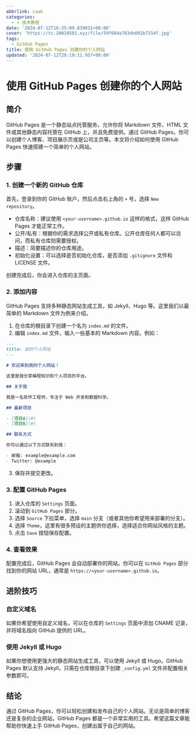 ```yaml
---
abbrlink: caab
categories:
  - - 技术教程
date: '2024-07-12T16:35:09.039031+08:00'
cover: 'https://tc.20010501.xyz/file/59f604a703de092b7314f.jpg'
tags:
  - GitHub Pages
title: 使用 GitHub Pages 创建你的个人网站
updated: '2024-07-12T20:19:11.957+08:00'
---
```

# 使用 GitHub Pages 创建你的个人网站

## 简介

GitHub Pages 是一个静态站点托管服务，允许你将 Markdown 文件、HTML 文件或其他静态内容托管在 GitHub 上，并且免费提供。通过 GitHub Pages，你可以创建个人博客、项目展示页或是公司主页等。本文将介绍如何使用 GitHub Pages 快速搭建一个简单的个人网站。

## 步骤

### 1. 创建一个新的 GitHub 仓库

首先，登录到你的 GitHub 账户，然后点击右上角的 `+` 号，选择 `New repository`。

- 仓库名称：建议使用 `<your-username>.github.io` 这样的格式，这样 GitHub Pages 才能正常工作。
- 公开/私有：根据你的需求选择公开或私有仓库。公开仓库任何人都可以访问，而私有仓库则需要授权。
- 描述：简要描述你的仓库用途。
- 初始化设置：可以选择是否初始化仓库，是否添加 `.gitignore` 文件和 LICENSE 文件。

创建完成后，你会进入仓库的主页面。

### 2. 添加内容

GitHub Pages 支持多种静态网站生成工具，如 Jekyll、Hugo 等。这里我们以最简单的 Markdown 文件为例来介绍。

1. 在仓库的根目录下创建一个名为 `index.md` 的文件。
2. 编辑 `index.md` 文件，输入一些基本的 Markdown 内容。例如：

```markdown
---
title: 我的个人网站
---

# 欢迎来到我的个人网站！

这里是我分享编程知识和个人项目的平台。

## 关于我

我是一名软件工程师，专注于 Web 开发和数据科学。

## 最新项目

- [项目A](#)
- [项目B](#)

## 联系方式

你可以通过以下方式联系到我：

- 邮箱: example@example.com
- Twitter: @example
```

3. 保存并提交更改。

### 3. 配置 GitHub Pages

1. 进入仓库的 `Settings` 页面。
2. 滚动到 `GitHub Pages` 部分。
3. 选择 `Source` 下拉菜单，选择 `main` 分支（或者其他你希望用来部署的分支）。
4. 选择 `Theme`，这里有很多预设的主题供你选择，选择适合你网站风格的主题。
5. 点击 `Save` 按钮保存配置。

### 4. 查看效果

配置完成后，GitHub Pages 会自动部署你的网站。你可以在 `GitHub Pages` 部分找到你的网站 URL，通常是 `https://<your-username>.github.io`。

## 进阶技巧

### 自定义域名

如果你希望使用自定义域名，可以在仓库的 `Settings` 页面中添加 CNAME 记录，并将域名指向 GitHub 提供的 URL。

### 使用 Jekyll 或 Hugo

如果你想使用更强大的静态网站生成工具，可以使用 Jekyll 或 Hugo。GitHub Pages 默认支持 Jekyll，只需在仓库根目录下创建 `_config.yml` 文件并配置相关参数即可。

## 结论

通过 GitHub Pages，你可以轻松创建和发布自己的个人网站。无论是简单的博客还是复杂的企业网站，GitHub Pages 都是一个非常实用的工具。希望这篇文章能帮助你快速上手 GitHub Pages，创建出属于自己的网站。
